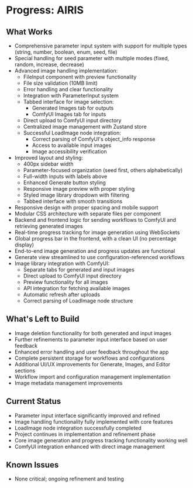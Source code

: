 # Progress: AIRIS

## What Works

- Comprehensive parameter input system with support for multiple types (string, number, boolean, enum, seed, file)
- Special handling for seed parameter with multiple modes (fixed, random, increase, decrease)
- Advanced image handling implementation:
  - FileInput component with preview functionality
  - File size validation (10MB limit)
  - Error handling and clear functionality
  - Integration with ParameterInput system
  - Tabbed interface for image selection:
    - Generated Images tab for outputs
    - ComfyUI Images tab for inputs
  - Direct upload to ComfyUI input directory
  - Centralized image management with Zustand store
  - Successful LoadImage node integration:
    - Correct parsing of ComfyUI's object_info response
    - Access to available input images
    - Image accessibility verification
- Improved layout and styling:
  - 400px sidebar width
  - Parameter-focused organization (seed first, others alphabetically)
  - Full-width inputs with labels above
  - Enhanced Generate button styling
  - Responsive image preview with proper styling
  - Styled image library dropdown with filtering
  - Tabbed interface with smooth transitions
- Responsive design with proper spacing and mobile support
- Modular CSS architecture with separate files per component
- Backend and frontend logic for sending workflows to ComfyUI and retrieving generated images
- Real-time progress tracking for image generation using WebSockets
- Global progress bar in the frontend, with a clean UI (no percentage display)
- End-to-end image generation and progress updates are functional
- Generate view streamlined to use configuration-referenced workflows
- Image library integration with ComfyUI:
  - Separate tabs for generated and input images
  - Direct upload to ComfyUI input directory
  - Preview functionality for all images
  - API integration for fetching available images
  - Automatic refresh after uploads
  - Correct parsing of LoadImage node structure

## What's Left to Build

- Image deletion functionality for both generated and input images
- Further refinements to parameter input interface based on user feedback
- Enhanced error handling and user feedback throughout the app
- Complete persistent storage for workflows and configurations
- Additional UI/UX improvements for Generate, Images, and Editor sections
- Workflow import and configuration management implementation
- Image metadata management improvements

## Current Status

- Parameter input interface significantly improved and refined
- Image handling functionality fully implemented with core features
- LoadImage node integration successfully completed
- Project continues in implementation and refinement phase
- Core image generation and progress tracking functionality working well
- ComfyUI integration enhanced with direct image management

## Known Issues

- None critical; ongoing refinement and testing
